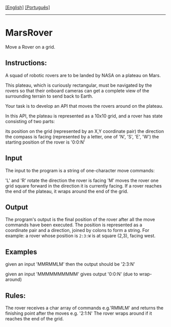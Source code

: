 [\[English\]](#MarsRover) [\[Português\]](READMEP.md)
_______________________________________________________________________________________________________________________________________
# MarsRover
Move a Rover on a grid.

## Instructions:

A squad of robotic rovers are to be landed by NASA on a plateau on Mars.

This plateau, which is curiously rectangular, must be navigated by the rovers so that their onboard cameras can get a complete view of the surrounding terrain to send back to Earth.

Your task is to develop an API that moves the rovers around on the plateau.

In this API, the plateau is represented as a 10x10 grid, and a rover has state consisting of two parts:

its position on the grid (represented by an X,Y coordinate pair)
the direction the compass is facing (represented by a letter, one of  'N', 'S', 'E', 'W')
the starting position of the rover is '0:0:N'

## Input

The input to the program is a string of one-character move commands:

'L' and 'R' rotate the direction the rover is facing
'M' moves the rover one grid square forward in the direction it is currently facing.
If a rover reaches the end of the plateau, it wraps around the end of the grid.

## Output

The program's output is the final position of the rover after all the move commands have been executed. The position is represented as a coordinate pair and a direction, joined by colons to form a string. For example: a rover whose position is `2:3:W` is at square (2,3), facing west.

## Examples

given an input 'MMRMMLM' then the output should be '2:3:N'

given an input 'MMMMMMMMMM' gives output '0:0:N' (due to wrap-around)

## Rules:
The rover receives a char array of commands e.g.'RMMLM' and returns the finishing point after the moves e.g. '2:1:N'
The rover wraps around if it reaches the end of the grid.



